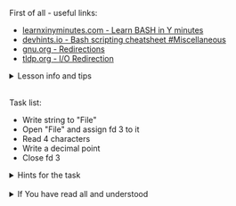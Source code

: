 First of all - useful links:

- [learnxinyminutes.com - Learn BASH in Y minutes](https://learnxinyminutes.com/docs/bash/)
- [devhints.io - Bash scripting cheatsheet #Miscellaneous](https://devhints.io/bash#miscellaneous)
- [gnu.org - Redirections](https://www.gnu.org/software/bash/manual/html_node/Redirections.html)
- [tldp.org - I/O Redirection](https://tldp.org/LDP/abs/html/io-redirection.html)

<details><summary>Lesson info and tips</summary>
<pre>
<strong>File descriptors:</strong>
  0	is stdin
  1	is stdout
  2	is stderr<br>
<strong>Redirect operators:</strong>
  M>N
    # "M" is a file descriptor, which defaults to 1, if not explicitly set.
    # "N" is a filename.
    # File descriptor "M" is redirect to file "N."
  M>&N
    # "M" is a file descriptor, which defaults to 1, if not set.
    # "N" is another file descriptor.
  < FILENAME
    # Accept input from a file.
  |
    # Pipe.
    # General purpose process and command chaining tool
</pre>
</details><br>

Task list:
- Write string to "File"
- Open "File" and assign fd 3 to it
- Read 4 characters
- Write a decimal point
- Close fd 3
  
<details><summary>Hints for the task</summary>
<pre>
<strong>Task 1:</strong>
  $ echo 1234567890 > File
  $ exec 3<> File
  $ read -n 4 <&3
  $ echo -n . >&3
  $ exec 3>&-
</pre>
</details>
<br>
<details><summary>If You have read all and understood</summary>
<pre>
`touch IReadAllAndUndnderstood`{{exec}}
</pre>
